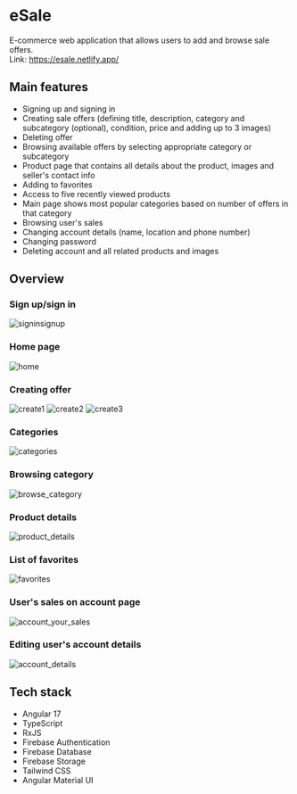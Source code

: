 # eSale

E-commerce web application that allows users to add and browse sale offers. <br>
Link: https://esale.netlify.app/

## Main features
- Signing up and signing in
- Creating sale offers (defining title, description, category and subcategory (optional), condition, price and adding up to 3 images)
- Deleting offer
- Browsing available offers by selecting appropriate category or subcategory
- Product page that contains all details about the product, images and seller's contact info
- Adding to favorites
- Access to five recently viewed products
- Main page shows most popular categories based on number of offers in that category
- Browsing user's sales
- Changing account details (name, location and phone number)
- Changing password
- Deleting account and all related products and images

## Overview
### Sign up/sign in
![signinsignup](https://github.com/bartlomiejszwarc/ecommerce/assets/86133933/1e6ecad4-60d1-4b7f-9d3b-a099575deb46)

### Home page
![home](https://github.com/bartlomiejszwarc/ecommerce/assets/86133933/67c2c52f-f102-4955-b386-1052bc359b1e)

### Creating offer
![create1](https://github.com/bartlomiejszwarc/ecommerce/assets/86133933/91e422df-881e-4059-afa1-3280074fb457)
![create2](https://github.com/bartlomiejszwarc/ecommerce/assets/86133933/28ae5b5e-c0ae-4661-afcf-605bb3633678)
![create3](https://github.com/bartlomiejszwarc/ecommerce/assets/86133933/1cf5a591-2f85-4084-bda1-1360a7751280)

### Categories
![categories](https://github.com/bartlomiejszwarc/ecommerce/assets/86133933/da4c8894-8918-464c-a938-3419e0c47d1f)

### Browsing category
![browse_category](https://github.com/bartlomiejszwarc/ecommerce/assets/86133933/0d3116f6-c0c7-4a50-8b42-c0c573f4f6a2)

### Product details
![product_details](https://github.com/bartlomiejszwarc/ecommerce/assets/86133933/bb61ed23-9914-458a-bc97-889b7ec4d458)

### List of favorites
![favorites](https://github.com/bartlomiejszwarc/ecommerce/assets/86133933/96b1b3c4-f8ed-4142-8a55-6450c15b2911)

### User's sales on account page
![account_your_sales](https://github.com/bartlomiejszwarc/ecommerce/assets/86133933/9a3c49c4-ca8a-41f6-ad51-d1dfd2ad55ad)

### Editing user's account details
![account_details](https://github.com/bartlomiejszwarc/ecommerce/assets/86133933/f1232a5b-c87b-4458-bd2e-50414ea15a7b)

## Tech stack
- Angular 17
- TypeScript
- RxJS
- Firebase Authentication
- Firebase Database
- Firebase Storage
- Tailwind CSS
- Angular Material UI




